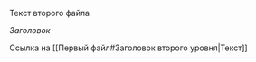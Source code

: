 Текст второго файла

*Заголовок* 

Ссылка на [[Первый файл#Заголовок второго уровня|Текст]]









